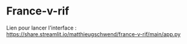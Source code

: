 # France-v-rif

Lien pour lancer l'interface : https://share.streamlit.io/matthieugschwend/france-v-rif/main/app.py
